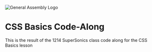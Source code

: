 ![General Assembly Logo](https://findvectorlogo.com/wp-content/uploads/2018/12/general-assembly-vector-logo.png)

# CSS Basics Code-Along
This is the result of the 1214 SuperSonics class code along for the CSS Basics lesson